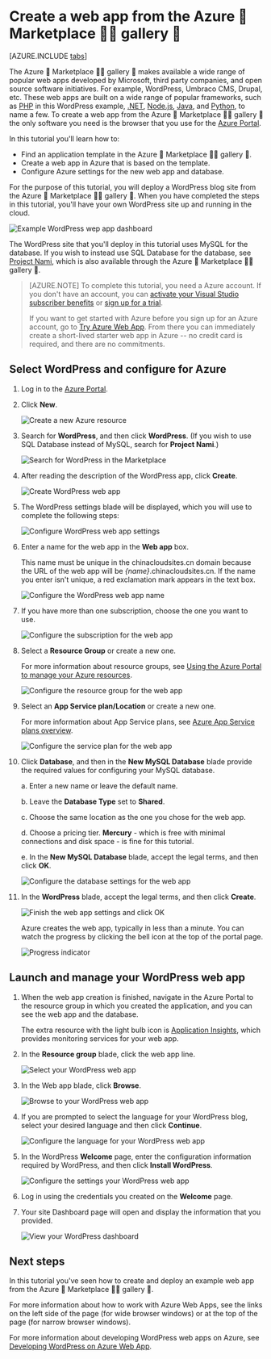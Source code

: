 <!-- not suitable for Mooncake -->

<properties
	pageTitle="Create a web app from the Azure Marketplace | Azure"
	description="Learn how to create a new WordPress web app from the Azure Marketplace by using the Azure Portal."
	services="app-service\web"
	documentationCenter=""
	authors="rmcmurray"
	manager="wpickett"
	editor=""/>

<tags
	ms.service="app-service-web"
	ms.date="05/10/2016"
	wacn.date=""/>

<!-- Note: This article replaces web-sites-php-web-site-gallery.md -->

# Create a web app from the Azure  Marketplace  gallery 

[AZURE.INCLUDE [tabs](../includes/app-service-web-get-started-nav-tabs.md)]

The Azure  Marketplace  gallery  makes available a wide range of popular web apps developed by Microsoft, third party companies, and open source software initiatives. For example, WordPress, Umbraco CMS, Drupal, etc. These web apps are built on a wide range of popular frameworks, such as [PHP] in this WordPress example, [.NET], [Node.js], [Java], and [Python], to name a few. To create a web app from the Azure  Marketplace  gallery  the only software you need is the browser that you use for the [Azure Portal].

In this tutorial you'll learn how to:

* Find an application template in the Azure  Marketplace  gallery .
* Create a web app in Azure that is based on the template.
* Configure Azure settings for the new web app and database.

For the purpose of this tutorial, you will deploy a WordPress blog site from the Azure  Marketplace  gallery . When you have completed the steps in this tutorial, you'll have your own WordPress site up and running in the cloud.

![Example WordPress wep app dashboard][WordPressDashboard]

The WordPress site that you'll deploy in this tutorial uses MySQL for the database. If you wish to instead use SQL Database for the database, see [Project Nami], which is also available through the Azure  Marketplace  gallery .

> [AZURE.NOTE]
> To complete this tutorial, you need a Azure account. If you don't have an account, you can [activate your Visual Studio subscriber benefits][activate] or [sign up for a trial][trial].
>
> If you want to get started with Azure before you sign up for an Azure account, go to [Try Azure Web App]. From there you can immediately create a short-lived starter web app in Azure -- no credit card is required, and there are no commitments.

## Select WordPress and configure for Azure

1. Log in to the [Azure Portal].

1. Click **New**.
	
	![Create a new Azure resource][MarketplaceStart]
	
1. Search for **WordPress**, and then click **WordPress**. (If you wish to use SQL Database instead of MySQL, search for **Project Nami**.)

	![Search for WordPress in the Marketplace][MarketplaceSearch]
	
1. After reading the description of the WordPress app, click **Create**.

	![Create WordPress web app][MarketplaceCreate]

1. The WordPress settings blade will be displayed, which you will use to complete the following steps:

	![Configure WordPress web app settings][ConfigStart]

1. Enter a name for the web app in the **Web app** box.

	This name must be unique in the chinacloudsites.cn domain because the URL of the web app will be *{name}*.chinacloudsites.cn. If the name you enter isn't unique, a red exclamation mark appears in the text box.

	![Configure the WordPress web app name][ConfigAppName]

1. If you have more than one subscription, choose the one you want to use. 

	![Configure the subscription for the web app][ConfigSubscription]

1. Select a **Resource Group** or create a new one.

	For more information about resource groups, see [Using the Azure Portal to manage your Azure resources][ResourceGroups].

	![Configure the resource group for the web app][ConfigResourceGroup]

1. Select an **App Service plan/Location** or create a new one.

	For more information about App Service plans, see [Azure App Service plans overview][AzureAppServicePlans].	

	![Configure the service plan for the web app][ConfigServicePlan]

1. Click **Database**, and then in the **New MySQL Database** blade provide the required values for configuring your MySQL database.

	a. Enter a new name or leave the default name.

	b. Leave the **Database Type** set to **Shared**.

	c. Choose the same location as the one you chose for the web app.

	d. Choose a pricing tier. **Mercury** - which is free with minimal connections and disk space - is fine for this tutorial.

	e. In the **New MySQL Database** blade, accept the legal terms, and then click **OK**. 

	![Configure the database settings for the web app][ConfigDatabase]

1. In the **WordPress** blade, accept the legal terms, and then click **Create**. 

	![Finish the web app settings and click OK][ConfigFinished]

	Azure creates the web app, typically in less than a minute. You can watch the progress by clicking the bell icon at the top of the portal page.

	![Progress indicator][ConfigProgress]

## Launch and manage your WordPress web app
	
1. When the web app creation is finished, navigate in the Azure Portal to the resource group in which you created the application, and you can see the web app and the database.

	The extra resource with the light bulb icon is [Application Insights][ApplicationInsights], which provides monitoring services for your web app.

1. In the **Resource group** blade, click the web app line.

	![Select your WordPress web app][WordPressSelect]

1. In the Web app blade, click **Browse**.

	![Browse to your WordPress web app][WordPressBrowse]

1. If you are prompted to select the language for your WordPress blog, select your desired language and then click **Continue**.

	![Configure the language for your WordPress web app][WordPressLanguage]

1. In the WordPress **Welcome** page, enter the configuration information required by WordPress, and then click **Install WordPress**.

	![Configure the settings your WordPress web app][WordPressConfigure]

1. Log in using the credentials you created on the **Welcome** page.  

1. Your site Dashboard page will open and display the information that you provided.    

	![View your WordPress dashboard][WordPressDashboard]

## Next steps

In this tutorial you've seen how to create and deploy an example web app from the Azure  Marketplace  gallery .

For more information about how to work with Azure Web Apps, see the links on the left side of the page (for wide browser windows) or at the top of the page (for narrow browser windows).

For more information about developing WordPress web apps on Azure, see [Developing WordPress on Azure Web App][WordPressOnAzure]. 

<!-- URL List -->

[PHP]: /develop/php/
[.NET]: /develop/net/
[Node.js]: /develop/nodejs/
[Java]: /develop/java/
[Python]: /develop/python/
[activate]: https://azure.microsoft.com/pricing/member-offers/msdn-benefits-details/
[trial]: /pricing/1rmb-trial/
[Try Azure Web App]: https://tryappservice.azure.com/
[ResourceGroups]: /documentation/articles/resource-group-portal/
[AzureAppServicePlans]: /documentation/articles/azure-web-sites-web-hosting-plans-in-depth-overview/
[ApplicationInsights]: https://azure.microsoft.com/services/application-insights/
[Azure Portal]: https://portal.azure.cn/
[Project Nami]: http://projectnami.org/
[WordPressOnAzure]: /documentation/articles/develop-wordpress-on-app-service-web-apps/

<!-- IMG List -->

[MarketplaceStart]: ./media/app-service-web-create-web-app-from-marketplace/marketplacestart.png
[MarketplaceSearch]: ./media/app-service-web-create-web-app-from-marketplace/marketplacesearch.png
[MarketplaceCreate]: ./media/app-service-web-create-web-app-from-marketplace/marketplacecreate.png
[ConfigStart]: ./media/app-service-web-create-web-app-from-marketplace/configstart.png
[ConfigAppName]: ./media/app-service-web-create-web-app-from-marketplace/configappname.png
[ConfigSubscription]: ./media/app-service-web-create-web-app-from-marketplace/configsubscription.png
[ConfigResourceGroup]: ./media/app-service-web-create-web-app-from-marketplace/configresourcegroup.png
[ConfigServicePlan]: ./media/app-service-web-create-web-app-from-marketplace/configserviceplan.png
[ConfigDatabase]: ./media/app-service-web-create-web-app-from-marketplace/configdatabase.png
[ConfigFinished]: ./media/app-service-web-create-web-app-from-marketplace/configfinished.png
[ConfigProgress]: ./media/app-service-web-create-web-app-from-marketplace/configprogress.png
[WordPressSelect]: ./media/app-service-web-create-web-app-from-marketplace/wpselect.png
[WordPressBrowse]: ./media/app-service-web-create-web-app-from-marketplace/wpbrowse.png
[WordPressLanguage]: ./media/app-service-web-create-web-app-from-marketplace/wplanguage.png
[WordPressDashboard]: ./media/app-service-web-create-web-app-from-marketplace/wpdashboard.png
[WordPressConfigure]: ./media/app-service-web-create-web-app-from-marketplace/wpconfigure.png
